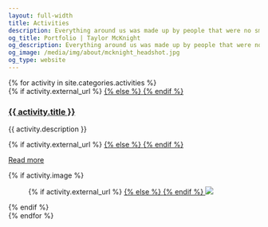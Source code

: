 ```yaml
---
layout: full-width
title: Activities
description: Everything around us was made up by people that were no smarter than us, and we can change it.
og_title: Portfolio | Taylor McKnight
og_description: Everything around us was made up by people that were no smarter than us, and we can change it.
og_image: /media/img/about/mcknight_headshot.jpg
og_type: website
---
```

<section class="stripe-section">
	<section class="grid-wrapper">
		{% for activity in site.categories.activities %}
		<article>
			<figcaption>
				{% if activity.external_url %}
				<a href="{{ activity.external_url }}">
				{% else %}
				<a href="{{ activity.url }}">
				{% endif %}
				<h3>
					{{ activity.title }}
				</h3>
				</a>
				<p class="description">{{ activity.description }}</p>
				{% if activity.external_url %}
				<a href="{{ activity.external_url }}">
				{% else %}
				<a href="{{ activity.url }}">
				{% endif %}
				<p class="meta">Read more</p>
				</a>
			</figcaption>
			{% if activity.image %}
			<figure>
				{% if activity.external_url %}
				<a href="{{ activity.external_url }}">
				{% else %}
				<a href="{{ activity.url }}">
				{% endif %}
				<img src="{{ activity.image }}" />
				</a>
			</figure>
			{% endif %}
		</article>
		{% endfor %}
	</section>
</section>
